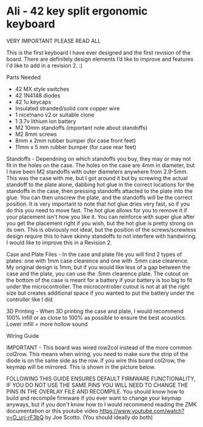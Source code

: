 # Ali - 42 key split ergonomic keyboard
VERY IMPORTANT PLEASE READ ALL

This is the first keyboard I have ever designed and the first revision of the board. There are definitely design elements I’d like to improve and features I'd like to add in a revision 2. :)

Parts Needed
- 42 MX style switches
- 42 1N4148 diodes
- 42 1u keycaps
- Insulated stranded/solid core copper wire
- 1 nice!nano v2 or suitable clone
- 1 3.7v lithium ion battery
- M2 10mm standoffs (important note about standoffs)
- M2 8mm screws
- 8mm x 2mm rubber bumper (for case front feet)
- 11mm x 5 mm rubber bumper (for case rear feet)

Standoffs - Dependning on which standoffs you buy, they may or may not fit in the holes on the case. The holes on the case are 4mm in diameter, but I have been M2 standoffs with outer diameters anywhere from 2.9-5mm. This was the case with me, but I got around it but by screwing the actual standoff to the plate alone, dabbing hot glue in the correct locations for the standoffs in the case, then pressing standoffs attacted to the plate into the glue. You can then unscrew the plate, and the standoffs will be the correct position. It is very important to note that hot glue dries very fast, so if you do this you need to move fast. The hot glue allows for you to remove it if your placement isn't how you like it. You can reinforce with super glue after you get the placement right if you wish, but the hot glue is pretty strong on its own. This is obviously not ideal, but the position of the screws/screwless design require this to have skinny standoffs to not interfere with handwiring. I would like to improve this in a Revision 2.

Case and Plate Files - In the case and plate file you will find 2 types of plates: one with 1mm case clearence and one with .5mm case clearence. My original design is 1mm, but if you would like less of a gap between the case and the plate, you can use the .5mm clearence plate. The cutout on the bottom of the case is meant for a battery if your battery is too big to fit under the microcontroller. The microcontroller cutout is not at all the right size but creates additional space if you wanted to put the battery under the controller like I did.

3D Printing - When 3D printing the case and plate, I would recommend 100% infill or as close to 100% as possible to ensure the best acoustics. Lower infill = more hollow sound

Wiring Guide

IMPORTANT - This board was wired row2col instead of the more common col2row. This means when wiring, you need to make sure the strip of the diode is on the same side as the row. If you wire this board col2row, the keymap will be mirrored. This is shown in the picture below.

FOLLOWING THIS GUIDE ENSURES DEFAULT FIRMWARE FUNCTIONALITY, IF YOU DO NOT USE THE SAME PINS YOU WILL NEED TO CHANGE THE PINS IN THE OVERLAY FILE AND RECOMPILE.
You should know how to build and recompile firmware if you ever want to change your keymap anyways, but if you don't know how to I would recommend reading the ZMK documentation or this youtube video https://www.youtube.com/watch?v=O_urj-rF3bQ by Joe Scotto. (You should ideally do both)
